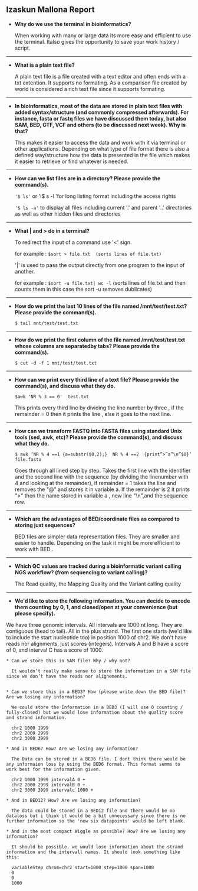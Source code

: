 ## Izaskun Mallona Report



* **Why do we use the terminal in bioinformatics?**

   When working with many or large data its more easy and efficient to use the terminal. Italso gives the opportunity to save your work history / script.


---
* **What is a plain text file?**

   A plain text file is a file created with a text editor and often ends with a txt extention. It supports no formating. As a comparison file created by world is considered a rich text file since it supports formating. 


---
* **In bioinformatics, most of the data are stored in plain text files with added syntax/structure (and commonly compressed afterwards). For instance, fasta or fastq files we have discussed them today, but also SAM, BED, GTF, VCF and others (to be discussed next week). Why is that?**

   This makes it easier to access the data and work with it via terminal or other applications. Depending on what type of file format there is also a defined way/structure how the data is presented in the file which makes it easier to retrieve or find whatever is needed.

---
* **How can we list files are in a directory? Please provide the command(s).**


   ``` '$ ls' ```
   or 'l$ s -l 'for long listing format including the access rights

   ``` '$ ls -a' ``` to display all files including current '.' and parent '..' directories as well as other hidden files and directories

---
* **What | and > do in a terminal?**


   To redirect the input of a command use '<' sign.

   for example : ``` $sort > file.txt  (sorts lines of file.txt) ```



   '|' is used to pass  the output directly from one program to the input of another.

   for example : ``` $sort -u file.txt| wc -l ``` (sorts lines of file.txt and then counts them in this case the sort -u removes dublicates)


---
* **How do we print the last 10 lines of the file named /mnt/test/test.txt? Please provide the command(s).**

   ``` $ tail mnt/test/test.txt ```


---
* **How do we print the first column of the file named /mnt/test/test.txt whose columns are separatedby tabs? Please provide the command(s).**

   ``` $ cut -d -f 1 mnt/test/test.txt ```

---
* **How can we print every third line of a text file? Please provide the command(s), and discuss what they do.**

   ``` $awk 'NR % 3 == 0'  test.txt ```

   This prints every third line by dividing the line number by three , if the remainder = 0 then it prints the line , else it goes to the next line.



---
* **How can we transform FASTQ into FASTA files using standard Unix tools (sed, awk, etc)? Please provide the command(s), and discuss what they do.**

   ``` $ awk ‘NR % 4 ==1 {a=substr($0,2);}  NR % 4 ==2  {print”>”a”\n”$0}’  file.fasta ```
   
   Goes through all lined step by step. Takes the first line with the identifier and the second line with the sequence (by dividing the linenumber with 4 and looking at the remainder), if remainder = 1 takes the line and removes the "@" and stores it in variable a. If the remainder is 2 it prints ">" then the name stored in variable a , new line "\n",and the sequence row.
   
   
---
* **Which are the advantages of BED/coordinate files as compared to storing just sequences?**

   BED files are simpler data representation files. They are smaller and easier to handle. Depending on the task it might be more efficient to work with BED .

---
* **Which QC values are tracked during a bioinformatic variant calling NGS workflow? (from sequencing to variant calling)?**

   The Read quality, the Mapping Quality and the Variant calling quality


---
* **We'd like to store the following information. You can decide to encode them counting by 0, 1, and closed/open at your convenience (but please specify).**

We have three genomic intervals. All intervals are 1000 nt long. They are contiguous (head to tail). All in the plus strand. The first one starts (we'd like to include the start nucleotide too) in position 1000 of chr2. We don't have reads nor alignments, just scores (integers). Intervals A and B have a score of 0, and interval C has a score of 1000.

    * Can we store this in SAM file? Why / why not?
    
      It wouldn’t really make sense to store the information in a SAM file since we don’t have the reads nor alignements. 
    

    * Can we store this in a BED3? How (please write down the BED file)? Are we losing any information?
     
      We could store the Information in a BED3 (I will use 0 counting / fully-closed) but we would lose information about the quality score and strand information.
      
      chr2 1000 1999 
      chr2 2000 2999
      chr2 3000 3999

    * And in BED6? How? Are we losing any information?
    
      The Data can be stored in a BED6 file. I dont think there would be any informaion loss by using the BED6 format. This format semms to work best for the information given.
      
      chr2 1000 1999 intervalA 0 +
      chr2 2000 2999 intervalB 0 +
      chr2 3000 3999 intervalc 1000 +

    * And in BED12? How? Are we losing any information?
    
      The data could be stored in a BED12 file and there would be no dataloss but i think it would be a bit unnecessary since there is no further information so the 'new six datapoints' would be left blank.
      
    * And in the most compact Wiggle as possible? How? Are we losing any information?

      It should be possible. we would lose information about the strand information and the intervall names. It should look something like this:
   
      variableStep chrom=chr2 start=1000 step=1000 span=1000
      0
      0
      1000
   
